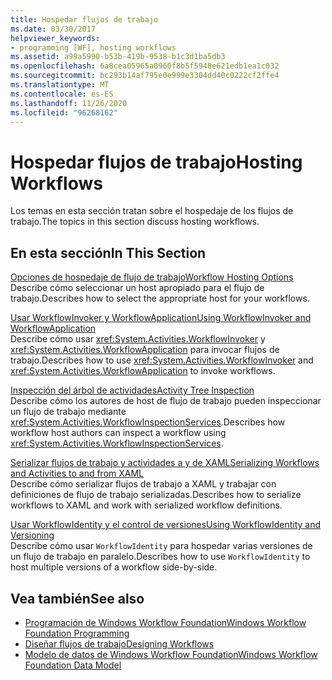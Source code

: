 ```yaml
---
title: Hospedar flujos de trabajo
ms.date: 03/30/2017
helpviewer_keywords:
- programming [WF], hosting workflows
ms.assetid: a99a5990-b53b-419b-9538-b1c3d1ba5db3
ms.openlocfilehash: 6a8cea05965a0960f8b5f5948e621edb1ea1c032
ms.sourcegitcommit: bc293b14af795e0e999e3304dd40c0222cf2ffe4
ms.translationtype: MT
ms.contentlocale: es-ES
ms.lasthandoff: 11/26/2020
ms.locfileid: "96268162"
---
```

# <a name="hosting-workflows"></a><span data-ttu-id="2de61-102">Hospedar flujos de trabajo</span><span class="sxs-lookup"><span data-stu-id="2de61-102">Hosting Workflows</span></span>

<span data-ttu-id="2de61-103">Los temas en esta sección tratan sobre el hospedaje de los flujos de trabajo.</span><span class="sxs-lookup"><span data-stu-id="2de61-103">The topics in this section discuss hosting workflows.</span></span>  
  
## <a name="in-this-section"></a><span data-ttu-id="2de61-104">En esta sección</span><span class="sxs-lookup"><span data-stu-id="2de61-104">In This Section</span></span>  

 [<span data-ttu-id="2de61-105">Opciones de hospedaje de flujo de trabajo</span><span class="sxs-lookup"><span data-stu-id="2de61-105">Workflow Hosting Options</span></span>](workflow-hosting-options.md)  
 <span data-ttu-id="2de61-106">Describe cómo seleccionar un host apropiado para el flujo de trabajo.</span><span class="sxs-lookup"><span data-stu-id="2de61-106">Describes how to select the appropriate host for your workflows.</span></span>  
  
 [<span data-ttu-id="2de61-107">Usar WorkflowInvoker y WorkflowApplication</span><span class="sxs-lookup"><span data-stu-id="2de61-107">Using WorkflowInvoker and WorkflowApplication</span></span>](using-workflowinvoker-and-workflowapplication.md)  
 <span data-ttu-id="2de61-108">Describe cómo usar <xref:System.Activities.WorkflowInvoker> y <xref:System.Activities.WorkflowApplication> para invocar flujos de trabajo.</span><span class="sxs-lookup"><span data-stu-id="2de61-108">Describes how to use <xref:System.Activities.WorkflowInvoker> and <xref:System.Activities.WorkflowApplication> to invoke workflows.</span></span>  
  
 [<span data-ttu-id="2de61-109">Inspección del árbol de actividades</span><span class="sxs-lookup"><span data-stu-id="2de61-109">Activity Tree Inspection</span></span>](activity-tree-inspection.md)  
 <span data-ttu-id="2de61-110">Describe cómo los autores de host de flujo de trabajo pueden inspeccionar un flujo de trabajo mediante <xref:System.Activities.WorkflowInspectionServices>.</span><span class="sxs-lookup"><span data-stu-id="2de61-110">Describes how workflow host authors can inspect a workflow using <xref:System.Activities.WorkflowInspectionServices>.</span></span>  
  
 [<span data-ttu-id="2de61-111">Serializar flujos de trabajo y actividades a y de XAML</span><span class="sxs-lookup"><span data-stu-id="2de61-111">Serializing Workflows and Activities to and from XAML</span></span>](serializing-workflows-and-activities-to-and-from-xaml.md)  
 <span data-ttu-id="2de61-112">Describe cómo serializar flujos de trabajo a XAML y trabajar con definiciones de flujo de trabajo serializadas.</span><span class="sxs-lookup"><span data-stu-id="2de61-112">Describes how to serialize workflows to XAML and work with serialized workflow definitions.</span></span>  
  
 [<span data-ttu-id="2de61-113">Usar WorkflowIdentity y el control de versiones</span><span class="sxs-lookup"><span data-stu-id="2de61-113">Using WorkflowIdentity and Versioning</span></span>](using-workflowidentity-and-versioning.md)  
 <span data-ttu-id="2de61-114">Describe cómo usar `WorkflowIdentity` para hospedar varias versiones de un flujo de trabajo en paralelo.</span><span class="sxs-lookup"><span data-stu-id="2de61-114">Describes how to use `WorkflowIdentity` to host multiple versions of a workflow side-by-side.</span></span>  
  
## <a name="see-also"></a><span data-ttu-id="2de61-115">Vea también</span><span class="sxs-lookup"><span data-stu-id="2de61-115">See also</span></span>

- [<span data-ttu-id="2de61-116">Programación de Windows Workflow Foundation</span><span class="sxs-lookup"><span data-stu-id="2de61-116">Windows Workflow Foundation Programming</span></span>](programming.md)
- [<span data-ttu-id="2de61-117">Diseñar flujos de trabajo</span><span class="sxs-lookup"><span data-stu-id="2de61-117">Designing Workflows</span></span>](designing-workflows.md)
- [<span data-ttu-id="2de61-118">Modelo de datos de Windows Workflow Foundation</span><span class="sxs-lookup"><span data-stu-id="2de61-118">Windows Workflow Foundation Data Model</span></span>](data-model.md)

